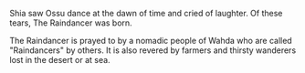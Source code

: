 Shia saw Ossu dance at the dawn of time and cried of laughter. Of these tears, The Raindancer was born.

The Raindancer is prayed to by a nomadic people of Wahda who are called "Raindancers" by others. It is also revered by farmers and thirsty wanderers lost in the desert or at sea.